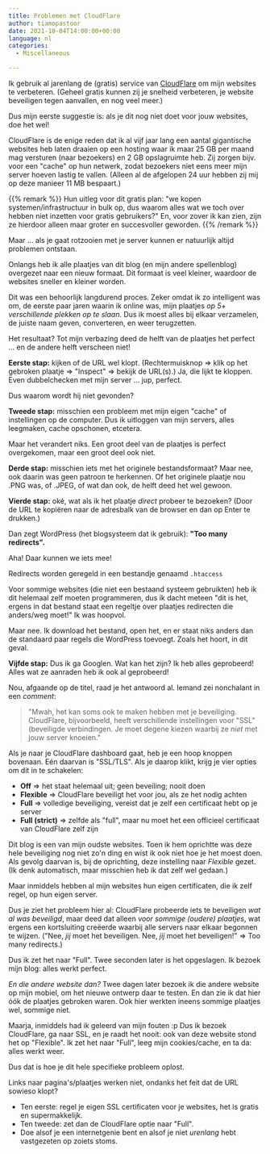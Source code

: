 ```yaml
---
title: Problemen met CloudFlare
author: tiamopastoor
date: 2021-10-04T14:00:00+00:00
language: nl
categories:
  - Miscellaneous

---
```

Ik gebruik al jarenlang de (gratis) service van [CloudFlare][1] om mijn websites te verbeteren. (Geheel gratis kunnen zij je snelheid verbeteren, je website beveiligen tegen aanvallen, en nog veel meer.)

Dus mijn eerste suggestie is: als je dit nog niet doet voor jouw websites, doe het wel! 

CloudFlare is de enige reden dat ik al vijf jaar lang een aantal gigantische websites heb laten draaien op een hosting waar ik maar 25 GB per maand mag versturen (naar bezoekers) en 2 GB opslagruimte heb. Zij zorgen bijv. voor een "cache" op hun netwerk, zodat bezoekers niet eens meer mijn server hoeven lastig te vallen. (Alleen al de afgelopen 24 uur hebben zij mij op deze manieer 11 MB bespaart.)

{{% remark %}}
Hun uitleg voor dit gratis plan: "we kopen systemen/infrastructuur in bulk op, dus waarom alles wat we toch over hebben niet inzetten voor gratis gebruikers?" En, voor zover ik kan zien, zijn ze hierdoor alleen maar groter en succesvoller geworden.
{{% /remark %}}

Maar ... als je gaat rotzooien met je server kunnen er natuurlijk altijd problemen ontstaan.

Onlangs heb ik alle plaatjes van dit blog (en mijn andere spellenblog) overgezet naar een nieuw formaat. Dit formaat is veel kleiner, waardoor de websites sneller en kleiner worden.

Dit was een behoorlijk langdurend proces. Zeker omdat ik zo intelligent was om, de eerste paar jaren waarin ik online was, mijn plaatjes _op 5+ verschillende plekken op te slaan_. Dus ik moest alles bij elkaar verzamelen, de juiste naam geven, converteren, en weer terugzetten.

Het resultaat? Tot mijn verbazing deed de helft van de plaatjes het perfect ... en de andere helft verscheen niet!

**Eerste stap:** kijken of de URL wel klopt. (Rechtermuisknop => klik op het gebroken plaatje => "Inspect" => bekijk de URL(s).) Ja, die lijkt te kloppen. Even dubbelchecken met mijn server ... jup, perfect.

Dus waarom wordt hij niet gevonden?

**Tweede stap:** misschien een probleem met mijn eigen "cache" of instellingen op de computer. Dus ik uitloggen van mijn servers, alles leegmaken, cache opschonen, etcetera.

Maar het verandert niks. Een groot deel van de plaatjes is perfect overgekomen, maar een groot deel ook niet.

**Derde stap:** misschien iets met het originele bestandsformaat? Maar nee, ook daarin was geen patroon te herkennen. Of het originele plaatje nou .PNG was, of .JPEG, of wat dan ook, de helft deed het wel gewoon.

**Vierde stap:** oké, wat als ik het plaatje _direct_ probeer te bezoeken? (Door de URL te kopiëren naar de adresbalk van de browser en dan op Enter te drukken.)

Dan zegt WordPress (het blogsysteem dat ik gebruik): **"Too many redirects".**

Aha! Daar kunnen we iets mee!

Redirects worden geregeld in een bestandje genaamd `.htaccess` 

Voor sommige websites (die niet een bestaand systeem gebruikten) heb ik dit helemaal zelf moeten programmeren, dus ik dacht meteen "dit is het, ergens in dat bestand staat een regeltje over plaatjes redirecten die anders/weg moet!" Ik was hoopvol.

Maar nee. Ik download het bestand, open het, en er staat niks anders dan de standaard paar regels die WordPress toevoegt. Zoals het hoort, in dit geval.

**Vijfde stap:** Dus ik ga Googlen. Wat kan het zijn? Ik heb alles geprobeerd! Alles wat ze aanraden heb ik ook al geprobeerd!

Nou, afgaande op de titel, raad je het antwoord al. Iemand zei nonchalant in een _comment_: 

> "Mwah, het kan soms ook te maken hebben met je beveiliging. CloudFlare, bijvoorbeeld, heeft verschillende instellingen voor "SSL" (beveiligde verbindingen. Je moet degene kiezen waarbij ze _niet_ met jouw server knoeien."

Als je naar je CloudFlare dashboard gaat, heb je een hoop knoppen bovenaan. Eén daarvan is "SSL/TLS". Als je daarop klikt, krijg je vier opties om dit in te schakelen:

  * **Off** => het staat helemaal uit; geen beveiling; nooit doen 
  * **Flexible** => CloudFlare beveiligt het voor jou, als ze het nodig achten
  * **Full** => volledige beveiliging, vereist dat je zelf een certificaat hebt op je server
  * **Full (strict)** => zelfde als "full", maar nu moet het een officieel certificaat van CloudFlare zelf zijn

Dit blog is een van mijn oudste websites. Toen ik hem oprichtte was deze hele beveiliging nog niet zo'n ding en wist ik ook niet hoe je het moest doen. Als gevolg daarvan is, bij de oprichting, deze instelling naar _Flexible_ gezet. (Ik denk automatisch, maar misschien heb ik dat zelf wel gedaan.)

Maar inmiddels hebben al mijn websites hun eigen certificaten, die ik zelf regel, op hun eigen server.

Dus je ziet het probleem hier al: CloudFlare probeerde iets te beveiligen _wat al was beveiligd_, maar deed dat alleen _voor sommige (oudere) plaatjes_, wat ergens een kortsluiting creëerde waarbij alle servers naar elkaar begonnen te wijzen. ("Nee, _jij_ moet het beveiligen. Nee, _jij_ moet het beveiligen!" => Too many redirects.)

Dus ik zet het naar "Full". Twee seconden later is het opgeslagen. Ik bezoek mijn blog: alles werkt perfect.

_En die andere website dan?_ Twee dagen later bezoek ik die andere website op mijn mobiel, om het nieuwe ontwerp daar te testen. En dan zie ik dat hier óók de plaatjes gebroken waren. Ook hier werkten ineens sommige plaatjes wel, sommige niet.

Maarja, inmiddels had ik geleerd van mijn fouten :p Dus ik bezoek CloudFlare, ga naar SSL, en je raadt het nooit: ook van deze website stond het op "Flexible". Ik zet het naar "Full", leeg mijn cookies/cache, en ta da: alles werkt weer.

Dus dat is hoe je dit hele specifieke probleem oplost. 

Links naar pagina's/plaatjes werken niet, ondanks het feit dat de URL sowieso klopt?

  * Ten eerste: regel je eigen SSL certificaten voor je websites, het is gratis en supermakkelijk. 
  * Ten tweede: zet dan de CloudFlare optie naar "Full".
  * Doe alsof je een internetgenie bent en alsof je niet _urenlang_ hebt vastgezeten op zoiets stoms.


 [1]: https://cloudflare.com